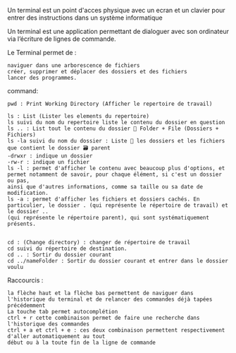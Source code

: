 Un terminal est un point d'acces physique 
avec un ecran et un clavier pour entrer des instructions 
dans un système informatique

Un terminal est une application permettant de dialoguer 
avec son ordinateur via l’écriture de lignes de commande.

Le Terminal permet de : 

	naviguer dans une arborescence de fichiers
	créer, supprimer et déplacer des dossiers et des fichiers
	lancer des programmes.

command:

	pwd : Print Working Directory (Afficher le repertoire de travail)
	
	ls : List (Lister les elements du repertoire)
	ls suivi du nom du repertoire liste le contenu du dossier en question
	ls .. : List tout le contenu du dossier 📂 Folder + File (Dossiers + Fichiers)
	ls -la suivi du nom du dossier : Liste 📃 les dossiers et les fichiers que contient le dossier 🗃 parent
	-drwxr : indique un dossier
	-rw-r : indique un fichier 
	ls -l : permet d'afficher le contenu avec beaucoup plus d'options, et permet notamment de savoir, pour chaque élément, si c'est un dossier ou pas, 
	ainsi que d'autres informations, comme sa taille ou sa date de modification.
	ls -a : permet d'afficher les fichiers et dossiers cachés. En particulier, le dossier . (qui représente le répertoire de travail) et le dossier .. 
	(qui représente le répertoire parent), qui sont systématiquement présents.


	cd : (Change directory) : changer de répertoire de travail
	cd suivi du répertoire de destination.
	cd .. : Sortir du dossier courant
	cd ../nameFolder : Sortir du dossier courant et entrer dans le dossier voulu
		

Raccourcis :
	
	la flèche haut et la flèche bas permettent de naviguer dans l'historique du terminal et de relancer des commandes déjà tapées précédemment
	La touche tab permet autocomplétion
	ctrl + r cette combinaison permet de faire une recherche dans l'historique des commandes
	ctrl + a et ctrl + e : ces deux combinaison permettent respectivement d'aller automatiquement au tout 
	début ou à la toute fin de la ligne de commande












